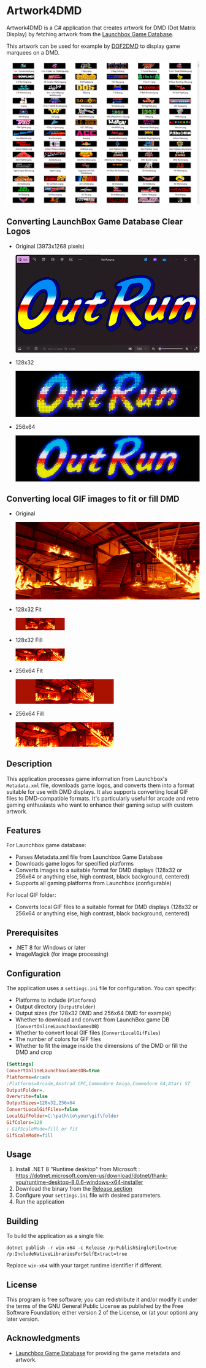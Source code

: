 # Artwork4DMD

Artwork4DMD is a C# application that creates artwork for DMD (Dot Matrix Display) by fetching artwork from the [Launchbox Game Database](https://www.launchbox-app.com/).

This artwork can be used for example by
[DOF2DMD](https://github.com/DMDTools/DOF2DMD) to display game marquees on a
DMD.

![Output](output.png)

## Converting LaunchBox Game Database Clear Logos

- Original (3973x1268 pixels)

  ![](original.png)

- 128x32

  ![](128x32.png)

- 256x64

  ![](256x64.png)

## Converting local GIF images to fit or fill DMD

- Original

  ![](original.gif)

- 128x32 Fit

  ![](128x32-fit.gif)

- 128x32 Fill

  ![](128x32-fill.gif)

- 256x64 Fit

  ![](256x64-fit.gif)

- 256x64 Fill

  ![](256x64-fill.gif)


## Description

This application processes game information from Launchbox's `Metadata.xml`
file, downloads game logos, and converts them into a format suitable for use
with DMD displays. It also supports converting local GIF files to DMD-compatible
formats. It's particularly useful for arcade and retro gaming
enthusiasts who want to enhance their gaming setup with custom artwork.

## Features

For Launchbox game database:
- Parses Metadata.xml file from Launchbox Game Database
- Downloads game logos for specified platforms
- Converts images to a suitable format for DMD displays (128x32 or 256x64 or anything else, high contrast, black background, centered)
- Supports all gaming platforms from Launchbox (configurable)

For local GIF folder:
- Converts local GIF files to a suitable format for DMD displays (128x32 or 256x64 or anything else, high contrast, black background, centered)

## Prerequisites

- .NET 8 for Windows or later
- ImageMagick (for image processing)

## Configuration

The application uses a `settings.ini` file for configuration. You can specify:

- Platforms to include (`Platforms`)
- Output directory (`OutputFolder`)
- Output sizes (for 128x32 DMD and 256x64 DMD for example)
- Whether to download and convert from LaunchBox game DB (`ConvertOnlineLaunchboxGamesDB`)
- Whether to convert local GIF files (`ConvertLocalGifFiles`)
- The number of colors for GIF files
- Whether to fit the image inside the dimensions of the DMD or fill the DMD and crop

```ini
[Settings]
ConvertOnlineLaunchboxGamesDB=true
Platforms=Arcade
;Platforms=Arcade,Amstrad CPC,Commodore Amiga,Commodore 64,Atari ST
OutputFolder=.
Overwrite=false
OutputSizes=128x32,256x64
ConvertLocalGifFiles=false
LocalGifFolder=C:\path\to\your\gif\folder
GifColors=128
; GifScaleMode=fill or fit
GifScaleMode=fill
```

## Usage

1. Install .NET 8 "Runtime desktop" from Microsoft : https://dotnet.microsoft.com/en-us/download/dotnet/thank-you/runtime-desktop-8.0.6-windows-x64-installer
2. Download the binary from the [Release section](https://github.com/DMDTools/Artwork4DMD/releases)
3. Configure your `settings.ini` file with desired parameters.
4. Run the application

## Building

To build the application as a single file:

```shell
dotnet publish -r win-x64 -c Release /p:PublishSingleFile=true /p:IncludeNativeLibrariesForSelfExtract=true
```

Replace `win-x64` with your target runtime identifier if different.

## License

This program is free software; you can redistribute it and/or modify it under the terms of the GNU General Public License as published by the Free Software Foundation; either version 2 of the License, or (at your option) any later version.

## Acknowledgments

- [Launchbox Game Database](https://gamesdb.launchbox-app.com/) for providing the game metadata and artwork.
